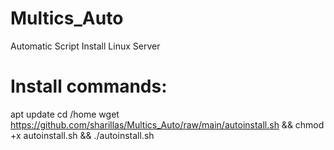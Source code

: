 # Multics_Auto
 Automatic Script Install Linux Server
#
# Install commands:
apt update
cd /home
wget https://github.com/sharillas/Multics_Auto/raw/main/autoinstall.sh && chmod +x autoinstall.sh && ./autoinstall.sh
